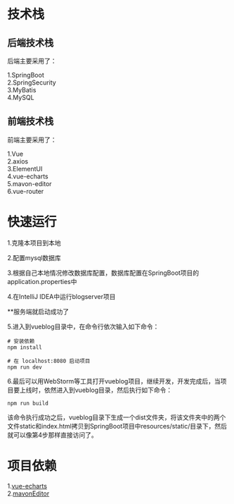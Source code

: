 # 技术栈  

## 后端技术栈

后端主要采用了：  

1.SpringBoot  
2.SpringSecurity  
3.MyBatis  
4.MySQL  

## 前端技术栈

前端主要采用了：  

1.Vue  
2.axios  
3.ElementUI  
4.vue-echarts  
5.mavon-editor  
6.vue-router  

# 快速运行  

1.克隆本项目到本地  

2.配置mysql数据库

3.根据自己本地情况修改数据库配置，数据库配置在SpringBoot项目的application.properties中  

4.在IntelliJ IDEA中运行blogserver项目  

**服务端就启动成功了 

5.进入到vueblog目录中，在命令行依次输入如下命令：  

```
# 安装依赖
npm install

# 在 localhost:8080 启动项目
npm run dev
```  

6.最后可以用WebStorm等工具打开vueblog项目，继续开发，开发完成后，当项目要上线时，依然进入到vueblog目录，然后执行如下命令：  

```
npm run build
```  

该命令执行成功之后，vueblog目录下生成一个dist文件夹，将该文件夹中的两个文件static和index.html拷贝到SpringBoot项目中resources/static/目录下，然后就可以像第4步那样直接访问了。  


# 项目依赖  

1.[vue-echarts](https://github.com/Justineo/vue-echarts)  
2.[mavonEditor](https://github.com/hinesboy/mavonEditor)  

